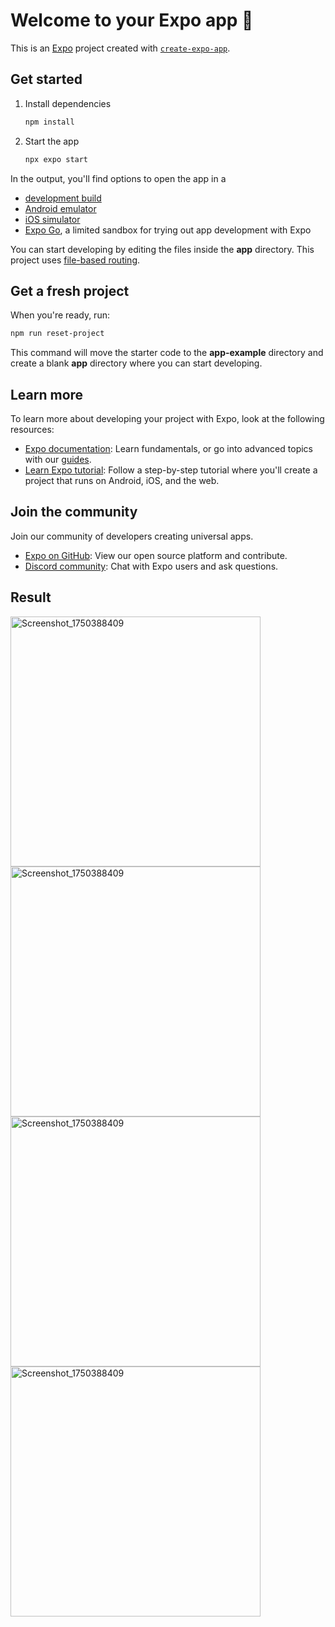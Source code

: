 # Welcome to your Expo app 👋

This is an [Expo](https://expo.dev) project created with [`create-expo-app`](https://www.npmjs.com/package/create-expo-app).

## Get started

1. Install dependencies

   ```bash
   npm install
   ```

2. Start the app

   ```bash
   npx expo start
   ```

In the output, you'll find options to open the app in a

- [development build](https://docs.expo.dev/develop/development-builds/introduction/)
- [Android emulator](https://docs.expo.dev/workflow/android-studio-emulator/)
- [iOS simulator](https://docs.expo.dev/workflow/ios-simulator/)
- [Expo Go](https://expo.dev/go), a limited sandbox for trying out app development with Expo

You can start developing by editing the files inside the **app** directory. This project uses [file-based routing](https://docs.expo.dev/router/introduction).

## Get a fresh project

When you're ready, run:

```bash
npm run reset-project
```

This command will move the starter code to the **app-example** directory and create a blank **app** directory where you can start developing.

## Learn more

To learn more about developing your project with Expo, look at the following resources:

- [Expo documentation](https://docs.expo.dev/): Learn fundamentals, or go into advanced topics with our [guides](https://docs.expo.dev/guides).
- [Learn Expo tutorial](https://docs.expo.dev/tutorial/introduction/): Follow a step-by-step tutorial where you'll create a project that runs on Android, iOS, and the web.

## Join the community

Join our community of developers creating universal apps.

- [Expo on GitHub](https://github.com/expo/expo): View our open source platform and contribute.
- [Discord community](https://chat.expo.dev): Chat with Expo users and ask questions.

## Result

<img src="https://github.com/user-attachments/assets/a4590459-f489-4266-804d-a122f5fc2d59" alt="Screenshot_1750388409" width="400"/>

<img src="https://github.com/user-attachments/assets/5300b6c8-c56b-42cc-824f-c95c547ab490" alt="Screenshot_1750388409" width="400"/>

<img src="https://github.com/user-attachments/assets/51dbafbd-9c2f-4141-a503-d53e2c81d7ae" alt="Screenshot_1750388409" width="400"/>

<img src="https://github.com/user-attachments/assets/05b61457-1388-4f55-a1fd-e22eb80797a5" alt="Screenshot_1750388409" width="400"/>
